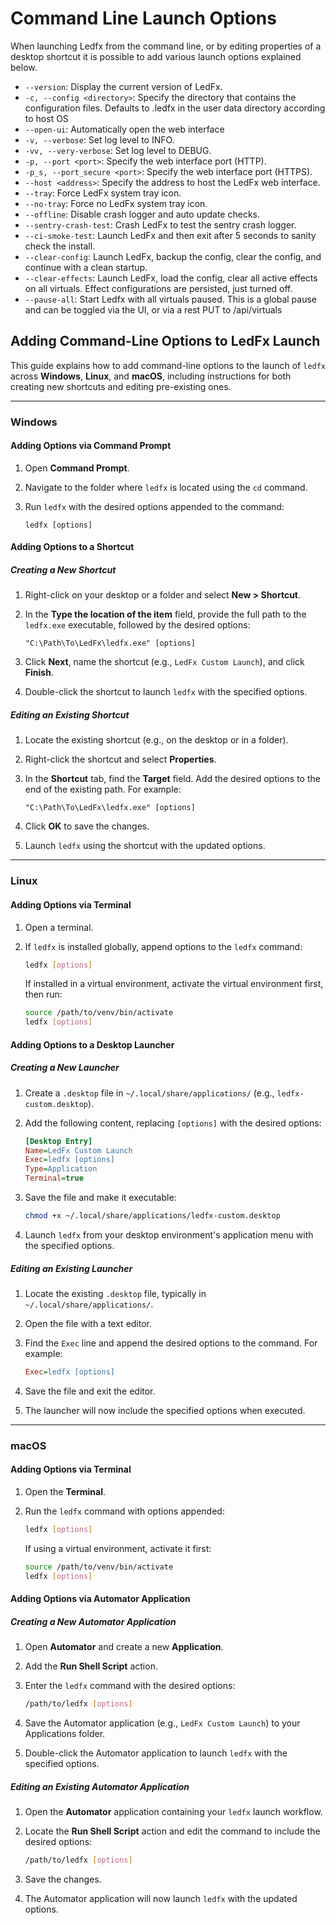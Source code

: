 # Command Line Launch Options

When launching Ledfx from the command line, or by editing properties of a desktop shortcut it is possible to add various launch options explained below.

- `--version`: Display the current version of LedFx.
- `-c, --config <directory>`: Specify the directory that contains the configuration files. Defaults to .ledfx in the user data directory according to host OS
- `--open-ui`: Automatically open the web interface
- `-v, --verbose`: Set log level to INFO.
- `-vv, --very-verbose`: Set log level to DEBUG.
- `-p, --port <port>`: Specify the web interface port (HTTP).
- `-p_s, --port_secure <port>`: Specify the web interface port (HTTPS).
- `--host <address>`: Specify the address to host the LedFx web interface.
- `--tray`: Force LedFx system tray icon.
- `--no-tray`: Force no LedFx system tray icon.
- `--offline`: Disable crash logger and auto update checks.
- `--sentry-crash-test`: Crash LedFx to test the sentry crash logger.
- `--ci-smoke-test`: Launch LedFx and then exit after 5 seconds to sanity check the install.
- `--clear-config`: Launch LedFx, backup the config, clear the config, and continue with a clean startup.
- `--clear-effects`: Launch LedFx, load the config, clear all active effects on all virtuals. Effect configurations are persisted, just turned off.
- `--pause-all`: Start Ledfx with all virtuals paused. This is a global pause and can be toggled via the UI, or via a rest PUT to /api/virtuals


## Adding Command-Line Options to LedFx Launch

This guide explains how to add command-line options to the launch of `ledfx` across **Windows**, **Linux**, and **macOS**, including instructions for both creating new shortcuts and editing pre-existing ones.

---

### Windows

#### Adding Options via Command Prompt

1. Open **Command Prompt**.
2. Navigate to the folder where `ledfx` is located using the `cd` command.
3. Run `ledfx` with the desired options appended to the command:

   ```console
   ledfx [options]
   ```

#### Adding Options to a Shortcut

##### Creating a New Shortcut
1. Right-click on your desktop or a folder and select **New > Shortcut**.
2. In the **Type the location of the item** field, provide the full path to the `ledfx.exe` executable, followed by the desired options:

   ```console
   "C:\Path\To\LedFx\ledfx.exe" [options]
   ```

3. Click **Next**, name the shortcut (e.g., `LedFx Custom Launch`), and click **Finish**.
4. Double-click the shortcut to launch `ledfx` with the specified options.

##### Editing an Existing Shortcut
1. Locate the existing shortcut (e.g., on the desktop or in a folder).
2. Right-click the shortcut and select **Properties**.
3. In the **Shortcut** tab, find the **Target** field. Add the desired options to the end of the existing path. For example:

   ```console
   "C:\Path\To\LedFx\ledfx.exe" [options]
   ```

4. Click **OK** to save the changes.
5. Launch `ledfx` using the shortcut with the updated options.

---

### Linux

#### Adding Options via Terminal

1. Open a terminal.
2. If `ledfx` is installed globally, append options to the `ledfx` command:

   ```bash
   ledfx [options]
   ```

   If installed in a virtual environment, activate the virtual environment first, then run:

   ```bash
   source /path/to/venv/bin/activate
   ledfx [options]
   ```

#### Adding Options to a Desktop Launcher

##### Creating a New Launcher
1. Create a `.desktop` file in `~/.local/share/applications/` (e.g., `ledfx-custom.desktop`).
2. Add the following content, replacing `[options]` with the desired options:

   ```ini
   [Desktop Entry]
   Name=LedFx Custom Launch
   Exec=ledfx [options]
   Type=Application
   Terminal=true
   ```

3. Save the file and make it executable:

   ```bash
   chmod +x ~/.local/share/applications/ledfx-custom.desktop
   ```

4. Launch `ledfx` from your desktop environment's application menu with the specified options.

##### Editing an Existing Launcher
1. Locate the existing `.desktop` file, typically in `~/.local/share/applications/`.
2. Open the file with a text editor.
3. Find the `Exec` line and append the desired options to the command. For example:

   ```ini
   Exec=ledfx [options]
   ```

4. Save the file and exit the editor.
5. The launcher will now include the specified options when executed.

---

### macOS

#### Adding Options via Terminal

1. Open the **Terminal**.
2. Run the `ledfx` command with options appended:

   ```bash
   ledfx [options]
   ```

   If using a virtual environment, activate it first:

   ```bash
   source /path/to/venv/bin/activate
   ledfx [options]
   ```

#### Adding Options via Automator Application

##### Creating a New Automator Application
1. Open **Automator** and create a new **Application**.
2. Add the **Run Shell Script** action.
3. Enter the `ledfx` command with the desired options:

   ```bash
   /path/to/ledfx [options]
   ```

4. Save the Automator application (e.g., `LedFx Custom Launch`) to your Applications folder.
5. Double-click the Automator application to launch `ledfx` with the specified options.

##### Editing an Existing Automator Application
1. Open the **Automator** application containing your `ledfx` launch workflow.
2. Locate the **Run Shell Script** action and edit the command to include the desired options:

   ```bash
   /path/to/ledfx [options]
   ```

3. Save the changes.
4. The Automator application will now launch `ledfx` with the updated options.
